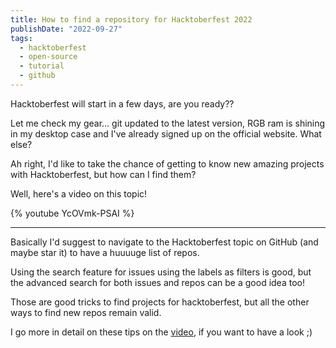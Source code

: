 ```yaml
---
title: How to find a repository for Hacktoberfest 2022
publishDate: "2022-09-27"
tags:
  - hacktoberfest
  - open-source
  - tutorial
  - github
---
```


Hacktoberfest will start in a few days, are you ready??

Let me check my gear... git updated to the latest version, RGB ram is shining in my desktop case and I've already signed up on the official website. What else?

Ah right, I'd like to take the chance of getting to know new amazing projects with Hacktoberfest, but how can I find them?

Well, here's a video on this topic!

{% youtube YcOVmk-PSAI %}

---

Basically I'd suggest to navigate to the Hacktoberfest topic on GitHub (and maybe star it) to have a huuuuge list of repos.

Using the search feature for issues using the labels as filters is good, but the advanced search for both issues and repos can be a good idea too!

Those are good tricks to find projects for hacktoberfest, but all the other ways to find new repos remain valid.

I go more in detail on these tips on the [video](https://youtu.be/YcOVmk-PSAI), if you want to have a look ;)
